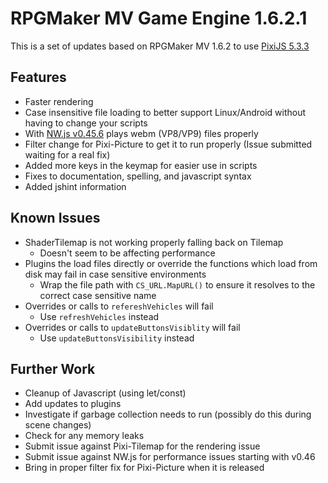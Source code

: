 # RPGMaker MV Game Engine 1.6.2.1

This is a set of updates based on RPGMaker MV 1.6.2 to use [PixiJS 5.3.3](https://github.com/pixijs/pixi.js/releases/tag/v5.3.3)

## Features

- Faster rendering
- Case insensitive file loading to better support Linux/Android without having to change your scripts
- With [NW.js v0.45.6](https://dl.nwjs.io/v0.45.6/) plays webm (VP8/VP9) files properly
- Filter change for Pixi-Picture to get it to run properly (Issue submitted waiting for a real fix)
- Added more keys in the keymap for easier use in scripts
- Fixes to documentation, spelling, and javascript syntax
- Added jshint information

## Known Issues

- ShaderTilemap is not working properly falling back on Tilemap
  - Doesn't seem to be affecting performance
- Plugins the load files directly or override the functions which load from disk may fail in case sensitive environments
  - Wrap the file path with `CS_URL.MapURL()` to ensure it resolves to the correct case sensitive name
- Overrides or calls to `refereshVehicles` will fail
  - Use `refreshVehicles` instead
- Overrides or calls to `updateButtonsVisiblity` will fail
  - Use `updateButtonsVisibility` instead

## Further Work

- Cleanup of Javascript (using let/const)
- Add updates to plugins
- Investigate if garbage collection needs to run (possibly do this during scene changes)
- Check for any memory leaks
- Submit issue against Pixi-Tilemap for the rendering issue
- Submit issue against NW.js for performance issues starting with v0.46
- Bring in proper filter fix for Pixi-Picture when it is released
